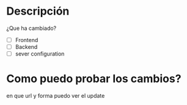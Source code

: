 # Descripción 
¿Que ha cambiado?
- [ ] Frontend
- [ ] Backend
- [ ] sever configuration
# Como puedo probar los cambios?
en que url y forma puedo ver el update
